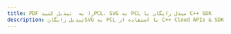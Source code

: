 ---title: PDF را به  تبدیل کنیدPCL، SVG به PCL مبدل رایگان یا C++ SDKdescription: تبدیل رایگانSVG به PCL با استفاده از C++ Cloud APIs & SDK همچنین اسناد PDF را در Cloud ایجاد، ویرایش و رندر کنید.---